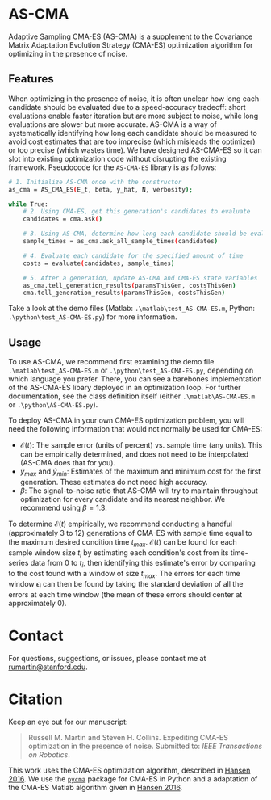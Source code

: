 # AS-CMA
Adaptive Sampling CMA-ES (AS-CMA) is a supplement to the Covariance Matrix Adaptation Evolution Strategy (CMA-ES) optimization algorithm for optimizing in the presence of noise. 

## Features
When optimizing in the presence of noise, it is often unclear how long each candidate should be evaluated due to a speed-accuracy tradeoff: short evaluations enable faster iteration but are more subject to noise, while long evaluations are slower but more accurate. AS-CMA is a way of systematically identifying how long each candidate should be measured to avoid cost estimates that are too imprecise (which misleads the optimizer) or too precise (which wastes time). We have designed AS-CMA-ES so it can slot into existing optimization code without disrupting the existing framework. Pseudocode for the `AS-CMA-ES` library is as follows: 

```bash
# 1. Initialize AS-CMA once with the constructor
as_cma = AS_CMA_ES(E_t, beta, y_hat, N, verbosity);

while True: 
    # 2. Using CMA-ES, get this generation's candidates to evaluate
    candidates = cma.ask()

    # 3. Using AS-CMA, determine how long each candidate should be evaluated
    sample_times = as_cma.ask_all_sample_times(candidates)

    # 4. Evaluate each candidate for the specified amount of time
    costs = evaluate(candidates, sample_times)

    # 5. After a generation, update AS-CMA and CMA-ES state variables
    as_cma.tell_generation_results(paramsThisGen, costsThisGen)
    cma.tell_generation_results(paramsThisGen, costsThisGen)
```
Take a look at the demo files (Matlab: `.\matlab\test_AS-CMA-ES.m`, Python: `.\python\test_AS-CMA-ES.py`) for more information. 


## Usage
To use AS-CMA, we recommend first examining the demo file `.\matlab\test_AS-CMA-ES.m` or `.\python\test_AS-CMA-ES.py`, depending on which language you prefer. There, you can see a barebones implementation of the AS-CMA-ES libary deployed in an optimization loop. For further documentation, see the class definition itself (either `.\matlab\AS-CMA-ES.m` or `.\python\AS-CMA-ES.py`).

To deploy AS-CMA in your own CMA-ES optimization problem, you will need the following information that would not normally be used for CMA-ES:
* $\mathcal{E}(t)$: The sample error (units of percent) vs. sample time (any units). This can be empirically determined, and does not need to be interpolated (AS-CMA does that for you).
* $\hat{y}_{max}$ and $\hat{y}_{min}$: Estimates of the maximum and minimum cost for the first generation. These estimates do not need high accuracy. 
* $\beta$: The signal-to-noise ratio that AS-CMA will try to maintain throughout optimization for every candidate and its nearest neighbor. We recommend using $\beta = 1.3$.

To determine $\mathcal{E}(t)$ empirically, we recommend conducting a handful (approximately 3 to 12) generations of CMA-ES with sample time equal to the maximum desired condition time $t_{max}$. $\mathcal{E}(t)$ can be found for each sample window size $t_i$ by estimating each condition's cost from its time-series data from $0$ to $t_i$, then identifying this estimate's error by comparing to the cost found with a window of size $t_{max}$. The errors for each time window $\epsilon_i$ can then be found by taking the standard deviation of all the errors at each time window (the mean of these errors should center at approximately 0).

# Contact
For questions, suggestions, or issues, please contact me at [rumartin@stanford.edu](mailto:rumartin@stanford.edu). 

# Citation
Keep an eye out for our manuscript:
> Russell M. Martin and Steven H. Collins. Expediting CMA-ES optimization in the presence of noise. Submitted to: *IEEE Transactions on Robotics*. 

This work uses the CMA-ES optimization algorithm, described in [Hansen 2016](https://arxiv.org/abs/1604.00772). We use the [`pycma`](https://github.com/CMA-ES/pycma?tab=readme-ov-file) package for CMA-ES in Python and a adaptation of the CMA-ES Matlab algorithm given in [Hansen 2016](https://arxiv.org/abs/1604.00772). 